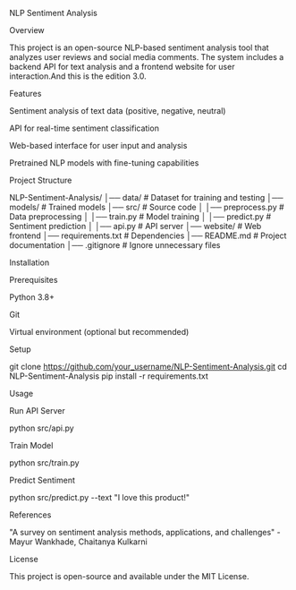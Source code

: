 NLP Sentiment Analysis

Overview

This project is an open-source NLP-based sentiment analysis tool that analyzes user reviews and social media comments. The system includes a backend API for text analysis and a frontend website for user interaction.And this is the edition 3.0.

Features

Sentiment analysis of text data (positive, negative, neutral)

API for real-time sentiment classification

Web-based interface for user input and analysis

Pretrained NLP models with fine-tuning capabilities

Project Structure

NLP-Sentiment-Analysis/
│── data/               # Dataset for training and testing
│── models/             # Trained models
│── src/                # Source code
│   │── preprocess.py   # Data preprocessing
│   │── train.py        # Model training
│   │── predict.py      # Sentiment prediction
│   │── api.py          # API server
│── website/            # Web frontend
│── requirements.txt    # Dependencies
│── README.md           # Project documentation
│── .gitignore          # Ignore unnecessary files

Installation

Prerequisites

Python 3.8+

Git

Virtual environment (optional but recommended)

Setup

git clone https://github.com/your_username/NLP-Sentiment-Analysis.git
cd NLP-Sentiment-Analysis
pip install -r requirements.txt

Usage

Run API Server

python src/api.py

Train Model

python src/train.py

Predict Sentiment

python src/predict.py --text "I love this product!"

References

"A survey on sentiment analysis methods, applications, and challenges" - Mayur Wankhade, Chaitanya Kulkarni

License

This project is open-source and available under the MIT License.

